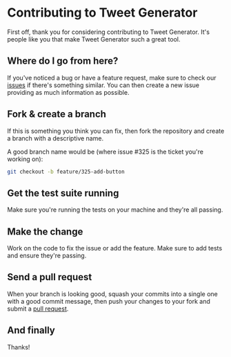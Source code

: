 # Contributing to Tweet Generator

First off, thank you for considering contributing to Tweet Generator. It's people like you that make Tweet Generator such a great tool.

## Where do I go from here?

If you've noticed a bug or have a feature request, make sure to check our [issues](https://github.com/vox-hunter/AI-Tweet-Generator/issues) if there's something similar. You can then create a new issue providing as much information as possible.

## Fork & create a branch

If this is something you think you can fix, then fork the repository and create a branch with a descriptive name.

A good branch name would be (where issue #325 is the ticket you're working on):

```bash
git checkout -b feature/325-add-button
```

## Get the test suite running

Make sure you're running the tests on your machine and they're all passing.

## Make the change

Work on the code to fix the issue or add the feature. Make sure to add tests and ensure they're passing.

## Send a pull request

When your branch is looking good, squash your commits into a single one with a good commit message, then push your changes to your fork and submit a [pull request](https://github.com/vox-hunter/AI-Tweet-Generator/pulls).

## And finally

Thanks!
